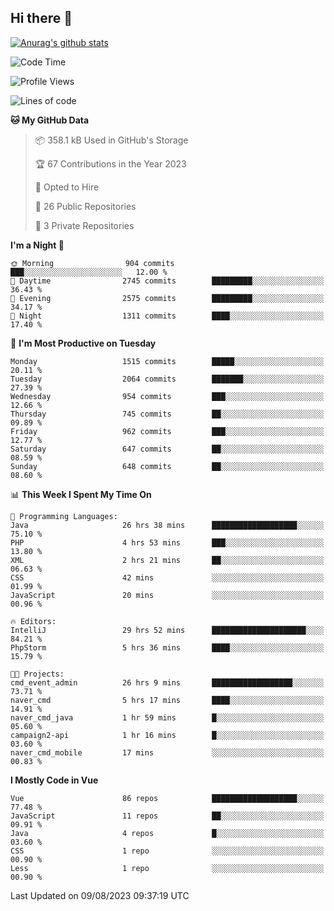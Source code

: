 ## Hi there 👋

[![Anurag's github stats](https://github-readme-stats.vercel.app/api?username=Songwonseok)](https://github.com/anuraghazra/github-readme-stats)



<!--START_SECTION:waka-->
![Code Time](http://img.shields.io/badge/Code%20Time-2%2C429%20hrs%202%20mins-blue)

![Profile Views](http://img.shields.io/badge/Profile%20Views-0-blue)

![Lines of code](https://img.shields.io/badge/From%20Hello%20World%20I%27ve%20Written-35.0%20million%20lines%20of%20code-blue)

**🐱 My GitHub Data** 

> 📦 358.1 kB Used in GitHub's Storage 
 > 
> 🏆 67 Contributions in the Year 2023
 > 
> 💼 Opted to Hire
 > 
> 📜 26 Public Repositories 
 > 
> 🔑 3 Private Repositories 
 > 
**I'm a Night 🦉** 

```text
🌞 Morning                904 commits         ███░░░░░░░░░░░░░░░░░░░░░░   12.00 % 
🌆 Daytime                2745 commits        █████████░░░░░░░░░░░░░░░░   36.43 % 
🌃 Evening                2575 commits        █████████░░░░░░░░░░░░░░░░   34.17 % 
🌙 Night                  1311 commits        ████░░░░░░░░░░░░░░░░░░░░░   17.40 % 
```
📅 **I'm Most Productive on Tuesday** 

```text
Monday                   1515 commits        █████░░░░░░░░░░░░░░░░░░░░   20.11 % 
Tuesday                  2064 commits        ███████░░░░░░░░░░░░░░░░░░   27.39 % 
Wednesday                954 commits         ███░░░░░░░░░░░░░░░░░░░░░░   12.66 % 
Thursday                 745 commits         ██░░░░░░░░░░░░░░░░░░░░░░░   09.89 % 
Friday                   962 commits         ███░░░░░░░░░░░░░░░░░░░░░░   12.77 % 
Saturday                 647 commits         ██░░░░░░░░░░░░░░░░░░░░░░░   08.59 % 
Sunday                   648 commits         ██░░░░░░░░░░░░░░░░░░░░░░░   08.60 % 
```


📊 **This Week I Spent My Time On** 

```text
💬 Programming Languages: 
Java                     26 hrs 38 mins      ███████████████████░░░░░░   75.10 % 
PHP                      4 hrs 53 mins       ███░░░░░░░░░░░░░░░░░░░░░░   13.80 % 
XML                      2 hrs 21 mins       ██░░░░░░░░░░░░░░░░░░░░░░░   06.63 % 
CSS                      42 mins             ░░░░░░░░░░░░░░░░░░░░░░░░░   01.99 % 
JavaScript               20 mins             ░░░░░░░░░░░░░░░░░░░░░░░░░   00.96 % 

🔥 Editors: 
IntelliJ                 29 hrs 52 mins      █████████████████████░░░░   84.21 % 
PhpStorm                 5 hrs 36 mins       ████░░░░░░░░░░░░░░░░░░░░░   15.79 % 

🐱‍💻 Projects: 
cmd_event_admin          26 hrs 9 mins       ██████████████████░░░░░░░   73.71 % 
naver_cmd                5 hrs 17 mins       ████░░░░░░░░░░░░░░░░░░░░░   14.91 % 
naver_cmd_java           1 hr 59 mins        █░░░░░░░░░░░░░░░░░░░░░░░░   05.60 % 
campaign2-api            1 hr 16 mins        █░░░░░░░░░░░░░░░░░░░░░░░░   03.60 % 
naver_cmd_mobile         17 mins             ░░░░░░░░░░░░░░░░░░░░░░░░░   00.83 % 
```

**I Mostly Code in Vue** 

```text
Vue                      86 repos            ███████████████████░░░░░░   77.48 % 
JavaScript               11 repos            ██░░░░░░░░░░░░░░░░░░░░░░░   09.91 % 
Java                     4 repos             █░░░░░░░░░░░░░░░░░░░░░░░░   03.60 % 
CSS                      1 repo              ░░░░░░░░░░░░░░░░░░░░░░░░░   00.90 % 
Less                     1 repo              ░░░░░░░░░░░░░░░░░░░░░░░░░   00.90 % 
```




 Last Updated on 09/08/2023 09:37:19 UTC
<!--END_SECTION:waka-->
